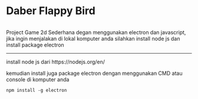 
<html lang="en">
  <head>
  </head>
  <body>
    <h1>Daber Flappy Bird</h1>
    <img src=""/>
<p>Project Game 2d Sederhana degan menggunakan electron dan javascript, jika ingin menjalakan di lokal komputer anda
silahkan install node js dan install package electron
</p>
    <hr>
    <p>install node js dari https://nodejs.org/en/ </p>
    <p>kemudian install juga package electron dengan menggunakan CMD atau console di komputer anda</p>
    
    npm install -g electron
  </body>
</html>
